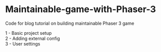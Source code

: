 # Maintainable-game-with-Phaser-3
Code for blog tutorial on building maintainable Phaser 3 game

1 - Basic project setup<br>
2 - Adding external config<br>
3 - User settings<br>
